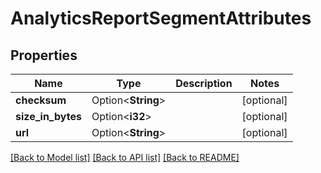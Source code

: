 # AnalyticsReportSegmentAttributes

## Properties

Name | Type | Description | Notes
------------ | ------------- | ------------- | -------------
**checksum** | Option<**String**> |  | [optional]
**size_in_bytes** | Option<**i32**> |  | [optional]
**url** | Option<**String**> |  | [optional]

[[Back to Model list]](../README.md#documentation-for-models) [[Back to API list]](../README.md#documentation-for-api-endpoints) [[Back to README]](../README.md)


